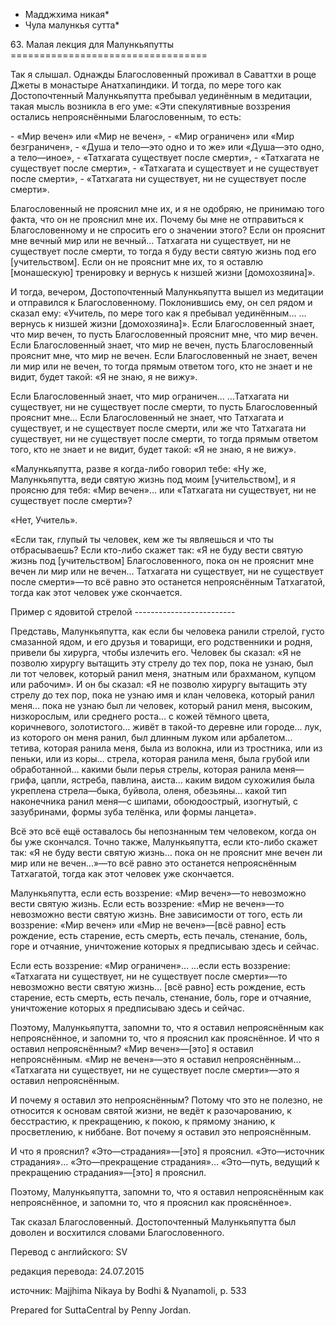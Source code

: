 * Мадджхима никая*
* Чула малункья сутта*

63\. Малая лекция для Малункьяпутты
\=\=\=\=\=\=\=\=\=\=\=\=\=\=\=\=\=\=\=\=\=\=\=\=\=\=\=\=\=\=\=\=\=\=

Так я слышал\. Однажды Благословенный проживал в Саваттхи в роще Джеты в монастыре Анатхапиндики\. И тогда, по мере того как Достопочтенный Малункьяпутта пребывал уединённым в медитации, такая мысль возникла в его уме: «Эти спекулятивные воззрения остались непрояснёнными Благословенным, то есть:

\- «Мир вечен» или «Мир не вечен»,
\- «Мир ограничен» или «Мир безграничен»,
\- «Душа и тело—это одно и то же» или «Душа—это одно, а тело—иное»,
\- «Татхагата существует после смерти»,
\- «Татхагата не существует после смерти»,
\- «Татхагата и существует и не существует после смерти»,
\- «Татхагата ни существует, ни не существует после смерти»\.

Благословенный не прояснил мне их, и я не одобряю, не принимаю того факта, что он не прояснил мне их\. Почему бы мне не отправиться к Благословенному и не спросить его о значении этого? Если он прояснит мне вечный мир или не вечный… Татхагата ни существует, ни не существует после смерти, то тогда я буду вести святую жизнь под его \[учительством\]\. Если он не прояснит мне их, то я оставлю \[монашескую\] тренировку и вернусь к низшей жизни \[домохозяина\]»\.

И тогда, вечером, Достопочтенный Малункьяпутта вышел из медитации и отправился к Благословенному\. Поклонившись ему, он сел рядом и сказал ему: «Учитель, по мере того как я пребывал уединённым… …вернусь к низшей жизни \[домохозяина\]»\. Если Благословенный знает, что мир вечен, то пусть Благословенный прояснит мне, что мир вечен\. Если Благословенный знает, что мир не вечен, пусть Благословенный прояснит мне, что мир не вечен\. Если Благословенный не знает, вечен ли мир или не вечен, то тогда прямым ответом того, кто не знает и не видит, будет такой: «Я не знаю, я не вижу»\.

Если Благословенный знает, что мир ограничен… …Татхагата ни существует, ни не существует после смерти, то пусть Благословенный прояснит мне… Если Благословенный не знает, что Татхагата и существует, и не существует после смерти, или же что Татхагата ни существует, ни не существует после смерти, то тогда прямым ответом того, кто не знает и не видит, будет такой: «Я не знаю, я не вижу»\.

«Малункьяпутта, разве я когда\-либо говорил тебе: «Ну же, Малункьяпутта, веди святую жизнь под моим \[учительством\], и я проясню для тебя: «Мир вечен»… или «Татхагата ни существует, ни не существует после смерти»?

«Нет, Учитель»\.

«Если так, глупый ты человек, кем же ты являешься и что ты отбрасываешь? Если кто\-либо скажет так: «Я не буду вести святую жизнь под \[учительством\] Благословенного, пока он не прояснит мне вечен ли мир или не вечен… Татхагата ни существует, ни не существует после смерти»—то всё равно это останется непрояснённым Татхагатой, тогда как этот человек уже скончается\.

Пример с ядовитой стрелой
\-\-\-\-\-\-\-\-\-\-\-\-\-\-\-\-\-\-\-\-\-\-\-\-\-

Представь, Малункьяпутта, как если бы человека ранили стрелой, густо смазанной ядом, и его друзья и товарищи, его родственники и родня, привели бы хирурга, чтобы излечить его\. Человек бы сказал: «Я не позволю хирургу вытащить эту стрелу до тех пор, пока не узнаю, был ли тот человек, который ранил меня, знатным или брахманом, купцом или рабочим»\. И он бы сказал: «Я не позволю хирургу вытащить эту стрелу до тех пор, пока не узнаю имя и клан человека, который ранил меня… пока не узнаю был ли человек, который ранил меня, высоким, низкорослым, или среднего роста… с кожей тёмного цвета, коричневого, золотистого… живёт в такой\-то деревне или городе… лук, из которого он меня ранил, был длинным луком или арбалетом… тетива, которая ранила меня, была из волокна, или из тростника, или из пеньки, или из коры… стрела, которая ранила меня, была грубой или обработанной… какими были перья стрелы, которая ранила меня—грифа, цапли, ястреба, павлина, аиста… каким видом сухожилия была укреплена стрела—быка, буйвола, оленя, обезьяны… какой тип наконечника ранил меня—с шипами, обоюдоострый, изогнутый, с зазубринами, формы зуба телёнка, или формы ланцета»\.

Всё это всё ещё оставалось бы непознанным тем человеком, когда он бы уже скончался\. Точно также, Малункьяпутта, если кто\-либо скажет так: «Я не буду вести святую жизнь… пока он не прояснит мне вечен ли мир или не вечен…»—то всё равно это останется непрояснённым Татхагатой, тогда как этот человек уже скончается\.

Малункьяпутта, если есть воззрение: «Мир вечен»—то невозможно вести святую жизнь\. Если есть воззрение: «Мир не вечен»—то невозможно вести святую жизнь\. Вне зависимости от того, есть ли воззрение: «Мир вечен» или «Мир не вечен»—\[всё равно\] есть рождение, есть старение, есть смерть, есть печаль, стенание, боль, горе и отчаяние, уничтожение которых я предписываю здесь и сейчас\.

Если есть воззрение: «Мир ограничен»… …если есть воззрение: «Татхагата ни существует, ни не существует после смерти»—то невозможно вести святую жизнь… \[всё равно\] есть рождение, есть старение, есть смерть, есть печаль, стенание, боль, горе и отчаяние, уничтожение которых я предписываю здесь и сейчас\.

Поэтому, Малункьяпутта, запомни то, что я оставил непрояснённым как непрояснённое, и запомни то, что я прояснил как прояснённое\. И что я оставил непрояснённым? «Мир вечен»—\[это\] я оставил непрояснённым\. «Мир не вечен»—это я оставил непрояснённым… «Татхагата ни существует, ни не существует после смерти»—это я оставил непрояснённым\.

И почему я оставил это непрояснённым? Потому что это не полезно, не относится к основам святой жизни, не ведёт к разочарованию, к бесстрастию, к прекращению, к покою, к прямому знанию, к просветлению, к ниббане\. Вот почему я оставил это непрояснённым\.

И что я прояснил? «Это—страдания»—\[это\] я прояснил\. «Это—источник страдания»… «Это—прекращение страдания»… «Это—путь, ведущий к прекращению страдания»—\[это\] я прояснил\.

Поэтому, Малункьяпутта, запомни то, что я оставил непрояснённым как непрояснённое, и запомни то, что я прояснил как прояснённое»\.

Так сказал Благословенный\. Достопочтенный Малункьяпутта был доволен и восхитился словами Благословенного\.

Перевод с английского: SV

редакция перевода: 24\.07\.2015

источник: Majjhima Nikaya by Bodhi & Nyanamoli, p\. 533

Prepared for SuttaCentral by Penny Jordan\.